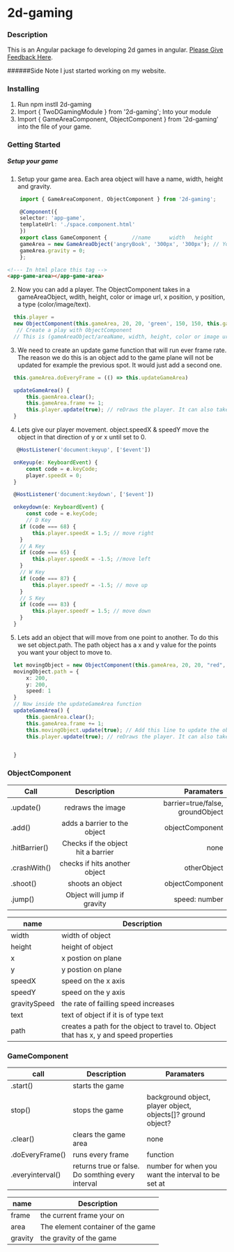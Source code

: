 # 2d-gaming

### Description
This is an Angular package fo developing 2d games in angular.
[Please Give Feedback Here](https://cwestblue.github.io/deployWeb/forms).

######Side Note
I just started working on my website.

### Installing
1. Run npm instll 2d-gaming
2. Import { TwoDGamingModule } from '2d-gaming'; Into your module
3. Import { GameAreaComponent, ObjectComponent } from '2d-gaming' into the file of your game.


### Getting Started
##### Setup your game
1. Setup your game area. Each area object will have a name, width, height and gravity.
```typescript
    import { GameAreaComponent, ObjectComponent } from '2d-gaming';

    @Component({
    selector: 'app-game',
    templateUrl: './space.component.html'
    })
    export class GameComponent {        //name      width   height
    gameArea = new GameAreaObject('angryBook', '300px', '300px'); // Your game plane
    gameArea.gravity = 0;
    };
  ```
  ```html
  <!--- In html place this tag -->
  <app-game-area></app-game-area>
  ```
  2. Now you can add a player. The ObjectComponent takes in a gameAreaObject, wdith, height, color or image url, x position, y position, a type (color/image/text).
  ```typescript
    this.player = 
    new ObjectComponent(this.gameArea, 20, 20, 'green', 150, 150, this.gameArea, 'color');
     // Create a play with ObjectComponent
    // This is (gameAreaObject/areaName, width, height, color or image url, x      pos, y pos, ofType color or image)

  ```

  3.  We need to create an update game function that will run ever frame rate. The reason we do this is an object add to the game plane will not be updated for example the previous spot. It would just add a second one.
  ```typescript
    this.gameArea.doEveryFrame = (() => this.updateGameArea)

    updateGameArea() {
        this.gaemArea.clear();
        this.gameArea.frame += 1;
        this.player.update(true); // reDraws the player. It can also take  a groundObject, and  true or false if you want barriers. 
    }
  ```
  4. Lets give our player movement. object.speedX & speedY move the object in that direction of y or x until set to 0.
  ```typescript
     @HostListener('document:keyup', ['$event'])

    onKeyup(e: KeyboardEvent) {
        const code = e.keyCode;
        player.speedX = 0;
    }

    @HostListener('document:keydown', ['$event'])

    onkeydown(e: KeyboardEvent) {
        const code = e.keyCode;
        // D Key
      if (code === 68) {
          this.player.speedX = 1.5; // move right
      }
      // A Key
      if (code === 65) {
          this.player.speedX = -1.5; //move left
      }
      // W Key
      if (code === 87) {
          this.player.speedY = -1.5; // move up
      }
      // S Key
      if (code === 83) {
          this.player.speedY = 1.5; // move down
      }
    }
  ```
  5. Lets add an object that will move from one point to another. To do this we set object.path. The path object has a x and y value for the points you want your object to move to.
  ```typescript
    let movingObject = new ObjectComponent(this.gameArea, 20, 20, "red", 100, 100, 'color' );
    movingObject.path = {
        x: 200,
        y: 200,
        speed: 1
    }
    // Now inside the updateGameArea function
    updateGameArea() {
        this.gaemArea.clear();
        this.gameArea.frame += 1;
        this.movingObject.update(true); // Add this line to update the objects movement
        this.player.update(true); // reDraws the player. It can also take  a true or false if you want barriers.


    }

  ```
### ObjectComponent
|  Call      | Description         | Paramaters |
| ----       |:-------------------:| ----------:|
| .update()  | redraws the image   | barrier=true/false, groundObject|
| .add()     | adds a barrier to the object |   objectComponent |
| .hitBarrier() | Checks if the object hit a barrier | none |
| .crashWith() | checks if hits another object | otherObject |
| .shoot()     | shoots an object | objectComponent |
| .jump() | Object will jump if gravity | speed: number |


| name      | Description       |
| --------- | ----------------- |
| width     | width of object   |
| height    | height of object  |
| x         | x postion on plane|
| y         | y postion on plane|
| speedX    | speed on the x axis |
| speedY    | speed on the y axis |
| gravitySpeed | the rate of failling speed increases |
| text | text of object if it is of type text |
| path | creates a path for the object to travel to. Object that has x, y and speed properties|

### GameComponent
| call      | Description         | Paramaters  |
| --------  | ------------------- | ----------- |
| .start()  | starts the game     |             |
| stop()    | stops the game | background object, player object, objects[]? ground object? |
| .clear() | clears the game area | none |
| .doEveryFrame() | runs every frame | function |
| .everyinterval() | returns true or false. Do somthing every interval | number for when you want the interval to be set at |

| name       | Description      |
| ---------- | ---------------- |
| frame      | the current frame your on |
| area       | The element container of the game |
| gravity    | the gravity of the game |

    

